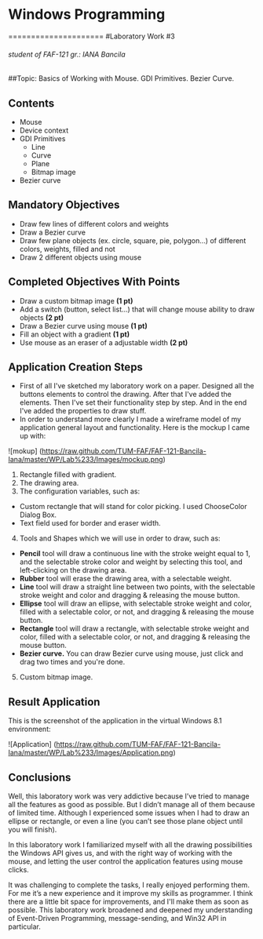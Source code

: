 # Windows Programming
=====================
#Laboratory Work #3
###### student of FAF-121 gr.: IANA Bancila

##Topic: Basics of Working with Mouse. GDI Primitives. Bezier Curve.

Contents
--------
* Mouse
* Device context
* GDI Primitives
  * Line
  * Curve
  * Plane
  * Bitmap image
* Bezier curve

Mandatory Objectives
--------------------
* Draw few lines of different colors and weights
* Draw a Bezier curve
* Draw few plane objects (ex. circle, square, pie, polygon...) of different colors, weights, filled and not
* Draw 2 different objects using mouse

Completed Objectives With Points
-----------------------------------
* Draw a custom bitmap image **(1 pt)**
* Add a switch (button, select list...) that will change mouse ability to draw objects **(2 pt)**
* Draw a Bezier curve using mouse **(1 pt)**
* Fill an object with a gradient **(1 pt)**
* Use mouse as an eraser of a adjustable width **(2 pt)**

Application Creation Steps
--------------------------
*	First of all I've sketched my laboratory work on a paper. Designed all the buttons elements to control the drawing. After that I've added the elements. Then I've set their functionality step by step. And in the end I've added the properties to draw stuff.
*	In order to understand more clearly I made a wireframe model of my application general layout and functionality. Here is the mockup I came up with:

![mokup] (https://raw.github.com/TUM-FAF/FAF-121-Bancila-Iana/master/WP/Lab%233/Images/mockup.png)

1.	Rectangle filled with gradient.
2.	The drawing area.
3.	The configuration variables, such as:
   *	Custom rectangle that will stand for color picking. I used ChooseColor Dialog Box.
   *	Text field used for border and eraser width.
4.	Tools and Shapes which we will use in order to draw, such as:
   *	**Pencil** tool will draw a continuous line with the stroke weight equal to 1, and the selectable stroke color and weight by selecting this tool, and left-clicking on the drawing area.
   *	**Rubber** tool will erase the drawing area, with a selectable weight.
   *	**Line** tool will draw a straight line between two points, with the selectable stroke weight and color and dragging & releasing the mouse button.
   *	**Ellipse** tool will draw an ellipse, with selectable stroke weight and color, filled with a selectable color, or not, and dragging & releasing the mouse button.
   *	**Rectangle** tool will draw a rectangle, with selectable stroke weight and color, filled with a selectable color, or not, and dragging & releasing the mouse button.
   *	**Bezier curve.** You can draw Bezier curve using mouse, just click and drag two times and you're done.
5.	Custom bitmap image.

Result Application
------------------
This is the screenshot of the application in the virtual Windows 8.1 environment: 

![Application] (https://raw.github.com/TUM-FAF/FAF-121-Bancila-Iana/master/WP/Lab%233/Images/Application.png)

Conclusions
-----------

Well, this laboratory work was very addictive because I’ve tried to manage all the features as good as possible. But I didn’t manage all of them because of limited time. Although I experienced some issues when I had to draw an ellipse or rectangle, or even a line (you can’t see those plane object until you will finish). 

In this laboratory work I familiarized myself with all the drawing possibilities the Windows API gives us, and with the right way of working with the mouse, and letting the user control the application features using mouse clicks. 

It was challenging to complete the tasks, I really enjoyed performing them. For me it’s a new experience and it improve my skills as programmer.  I think there are a little bit space for improvements, and I'll make them as soon as possible. This laboratory work broadened and deepened my understanding of Event-Driven Programming, message-sending, and Win32 API in particular. 


